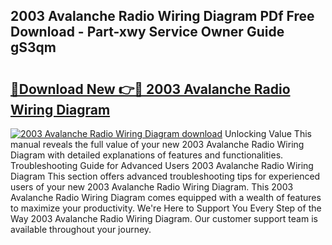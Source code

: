 ## 2003 Avalanche Radio Wiring Diagram PDf Free Download - Part-xwy Service Owner Guide gS3qm

# <h2><a href="http://dfnh2o.blite.top/?on=2003+Avalanche+Radio+Wiring+Diagram">🔗Download New 👉🔴 2003 Avalanche Radio Wiring Diagram</a></h2>

[![2003 Avalanche Radio Wiring Diagram download](https://i.imgur.com/lujVjoI.png)](http://dfnh2o.blite.top/?on=2003+Avalanche+Radio+Wiring+Diagram)
Unlocking Value This manual reveals the full value of your new 2003 Avalanche Radio Wiring Diagram with detailed explanations of features and functionalities. Troubleshooting Guide for Advanced Users 2003 Avalanche Radio Wiring Diagram This section offers advanced troubleshooting tips for experienced users of your new 2003 Avalanche Radio Wiring Diagram. This 2003 Avalanche Radio Wiring Diagram comes equipped with a wealth of features to maximize your productivity. We're Here to Support You Every Step of the Way 2003 Avalanche Radio Wiring Diagram. Our customer support team is available throughout your journey.
